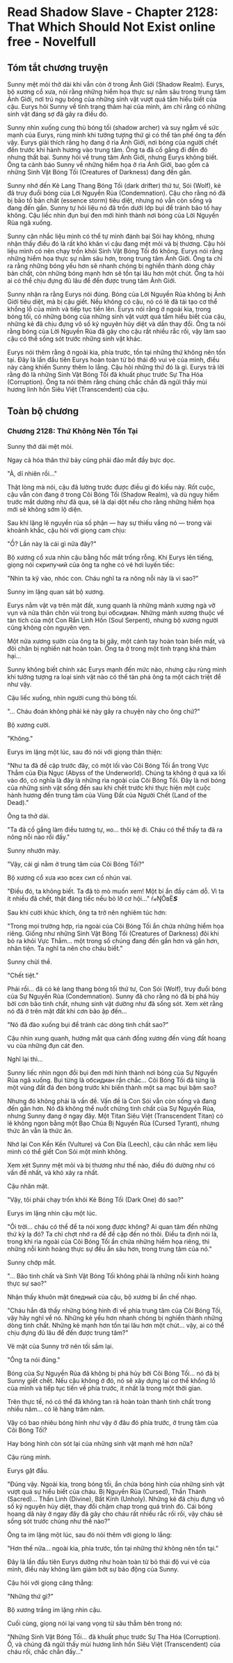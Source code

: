 # Read Shadow Slave - Chapter 2128: That Which Should Not Exist online free - Novelfull

## Tóm tắt chương truyện

Sunny mệt mỏi thở dài khi vẫn còn ở trong Ảnh Giới (Shadow Realm). Eurys, bộ xương cổ xưa, nói rằng những hiểm họa thực sự nằm sâu trong trung tâm Ảnh Giới, nơi trú ngụ bóng của những sinh vật vượt quá tầm hiểu biết của cậu. Eurys hỏi Sunny về tình trạng thảm hại của mình, ám chỉ rằng có những sinh vật đáng sợ đã gây ra điều đó.

Sunny nhìn xuống cung thủ bóng tối (shadow archer) và suy ngẫm về sức mạnh của Eurys, rùng mình khi tưởng tượng thứ gì có thể tàn phế ông ta đến vậy. Eurys giải thích rằng họ đang ở rìa Ảnh Giới, nơi bóng của người chết đến trước khi hành hương vào trung tâm. Ông ta đã cố gắng đi đến đó nhưng thất bại. Sunny hỏi về trung tâm Ảnh Giới, nhưng Eurys không biết. Ông ta cảnh báo Sunny về những hiểm họa ở rìa Ảnh Giới, bao gồm cả những Sinh Vật Bóng Tối (Creatures of Darkness) đang đến gần.

Sunny nhớ đến Kẻ Lang Thang Bóng Tối (dark drifter) thứ tư, Sói (Wolf), kẻ đã truy đuổi bóng của Lời Nguyền Rủa (Condemnation). Cậu cho rằng nó đã bị bão tố bản chất (essence storm) tiêu diệt, nhưng nó vẫn còn sống và đang đến gần. Sunny tự hỏi liệu nó đã trốn dưới lớp bụi để tránh bão tố hay không. Cậu liếc nhìn đụn bụi đen mới hình thành nơi bóng của Lời Nguyền Rủa ngã xuống.

Sunny cân nhắc liệu mình có thể tự mình đánh bại Sói hay không, nhưng nhận thấy điều đó là rất khó khăn vì cậu đang mệt mỏi và bị thương. Cậu hỏi liệu mình có nên chạy trốn khỏi Sinh Vật Bóng Tối đó không. Eurys nói rằng những hiểm họa thực sự nằm sâu hơn, trong trung tâm Ảnh Giới. Ông ta chỉ ra rằng những bóng yếu hơn sẽ nhanh chóng bị nghiền thành dòng chảy bản chất, còn những bóng mạnh hơn sẽ tồn tại lâu hơn một chút. Ông ta hỏi ai có thể chịu đựng đủ lâu để đến được trung tâm Ảnh Giới.

Sunny nhận ra rằng Eurys nói đúng. Bóng của Lời Nguyền Rủa không bị Ảnh Giới tiêu diệt, mà bị cậu giết. Nếu không có cậu, nó có lẽ đã tái tạo cơ thể khổng lồ của mình và tiếp tục tiến lên. Eurys nói rằng ở ngoài kia, trong bóng tối, có những bóng của những sinh vật vượt quá tầm hiểu biết của cậu, những kẻ đã chịu đựng vô số kỷ nguyên hủy diệt và dần thay đổi. Ông ta nói rằng bóng của Lời Nguyền Rủa đã gây cho cậu rất nhiều rắc rối, vậy làm sao cậu có thể sống sót trước những sinh vật khác.

Eurys nói thêm rằng ở ngoài kia, phía trước, tồn tại những thứ không nên tồn tại. Đây là lần đầu tiên Eurys hoàn toàn từ bỏ thái độ vui vẻ của mình, điều này càng khiến Sunny thêm lo lắng. Cậu hỏi những thứ đó là gì. Eurys trả lời rằng đó là những Sinh Vật Bóng Tối đã khuất phục trước Sự Tha Hóa (Corruption). Ông ta nói thêm rằng chúng chắc chắn đã ngửi thấy mùi hương linh hồn Siêu Việt (Transcendent) của cậu.

## Toàn bộ chương

### Chương 2128: Thứ Không Nên Tồn Tại

Sunny thở dài mệt mỏi.

Ngay cả hóa thân thứ bảy cũng phải đảo mắt đầy bực dọc.

"À, dĩ nhiên rồi…"

Thật lòng mà nói, cậu đã lường trước được điều gì đó kiểu này. Rốt cuộc, cậu vẫn còn đang ở trong Cõi Bóng Tối (Shadow Realm), và dù nguy hiểm trước mắt dường như đã qua, sẽ là dại dột nếu cho rằng những hiểm họa mới sẽ không sớm lộ diện.

Sau khi lặng lẽ nguyền rủa số phận — hay sự thiếu vắng nó — trong vài khoảnh khắc, cậu hỏi với giọng cam chịu:

"Ồ? Lần này là cái gì nữa đây?"

Bộ xương cổ xưa nhìn cậu bằng hốc mắt trống rỗng. Khi Eurys lên tiếng, giọng nói скрипучий của ông ta nghe có vẻ hơi luyến tiếc:

"Nhìn ta kỹ vào, nhóc con. Cháu nghĩ ta ra nông nỗi này là vì sao?"

Sunny im lặng quan sát bộ xương.

Eurys nằm vật vạ trên mặt đất, xung quanh là những mảnh xương ngà vỡ vụn và nửa thân chôn vùi trong bụi обсидиан. Những mảnh xương thuộc về tàn tích của một Con Rắn Linh Hồn (Soul Serpent), nhưng bộ xương người cũng không còn nguyên vẹn.

Một nửa xương sườn của ông ta bị gãy, một cánh tay hoàn toàn biến mất, và đôi chân bị nghiền nát hoàn toàn. Ông ta ở trong một tình trạng khá thảm hại…

Sunny không biết chính xác Eurys mạnh đến mức nào, nhưng cậu rùng mình khi tưởng tượng ra loại sinh vật nào có thể tàn phá ông ta một cách triệt để như vậy.

Cậu liếc xuống, nhìn người cung thủ bóng tối.

"... Cháu đoán không phải kẻ này gây ra chuyện này cho ông chứ?"

Bộ xương cười.

"Không."

Eurys im lặng một lúc, sau đó nói với giọng thân thiện:

"Như ta đã đề cập trước đây, có một lối vào Cõi Bóng Tối ẩn trong Vực Thẳm của Địa Ngục (Abyss of the Underworld). Chúng ta không ở quá xa lối vào đó, có nghĩa là đây là những rìa ngoài của Cõi Bóng Tối. Đây là nơi bóng của những sinh vật sống đến sau khi chết trước khi thực hiện một cuộc hành hương đến trung tâm của Vùng Đất của Người Chết (Land of the Dead)."

Ông ta thở dài.

"Ta đã cố gắng làm điều tương tự, но… thôi kệ đi. Cháu có thể thấy ta đã ra nông nỗi nào rồi đấy."

Sunny nhướn mày.

"Vậy, cái gì nằm ở trung tâm của Cõi Bóng Tối?"

Bộ xương cổ xưa изо всех сил cố nhún vai.

"Điều đó, ta không biết. Ta đã tò mò muốn xem! Một bí ẩn đầy cám dỗ. Vì ta ít nhiều đã chết, thật đáng tiếc nếu bỏ lỡ cơ hội…" ŕ𝒶ŊǑʙЁ𝙎

Sau khi cười khúc khích, ông ta trở nên nghiêm túc hơn:

"Trong mọi trường hợp, rìa ngoài của Cõi Bóng Tối ẩn chứa những hiểm họa riêng. Giống như những Sinh Vật Bóng Tối (Creatures of Darkness) đôi khi bò ra khỏi Vực Thẳm… một trong số chúng đang đến gần hơn và gần hơn, nhân tiện. Ta nghĩ ta nên cho cháu biết."

Sunny chửi thề.

"Chết tiệt."

Phải rồi… đã có kẻ lang thang bóng tối thứ tư, Con Sói (Wolf), truy đuổi bóng của Sự Nguyền Rủa (Condemnation). Sunny đã cho rằng nó đã bị phá hủy bởi cơn bão tinh chất, nhưng sinh vật dường như đã sống sót. Xem xét rằng nó đã ở trên mặt đất khi cơn bão ập đến…

"Nó đã đào xuống bụi để tránh các dòng tinh chất sao?"

Cậu nhìn xung quanh, hướng mắt qua cánh đồng xương đến vùng đất hoang vu của những đụn cát đen.

Nghĩ lại thì…

Sunny liếc nhìn ngọn đồi bụi đen mới hình thành nơi bóng của Sự Nguyền Rủa ngã xuống. Bụi từng là обсидиан rắn chắc… Cõi Bóng Tối đã từng là một vùng đất đá đen bóng trước khi biến thành một sa mạc bụi bặm sao?

Nhưng đó không phải là vấn đề. Vấn đề là Con Sói vẫn còn sống và đang đến gần hơn. Nó đã không thể nuốt chửng tinh chất của Sự Nguyền Rủa, nhưng Sunny đang ở ngay đây. Một Titan Siêu Việt (Transcendent Titan) có lẽ không ngon bằng một Bạo Chúa Bị Nguyền Rủa (Cursed Tyrant), nhưng thức ăn vẫn là thức ăn.

Nhớ lại Con Kền Kền (Vulture) và Con Đỉa (Leech), cậu cân nhắc xem liệu mình có thể giết Con Sói một mình không.

Xem xét Sunny mệt mỏi và bị thương như thế nào, điều đó dường như có vấn đề nhất, và khó xảy ra nhất.

Cậu nhăn mặt.

"Vậy, tôi phải chạy trốn khỏi Kẻ Bóng Tối (Dark One) đó sao?"

Eurys im lặng nhìn cậu một lúc.

"Ôi trời… cháu có thể để ta nói xong được không? Ai quan tâm đến những thứ kỳ lạ đó? Ta chỉ chợt nhớ ra để đề cập đến nó thôi. Điều ta định nói là, trong khi rìa ngoài của Cõi Bóng Tối ẩn chứa những hiểm họa riêng, thì những nỗi kinh hoàng thực sự đều ẩn sâu hơn, trong trung tâm của nó."

Sunny chớp mắt.

"... Bão tinh chất và Sinh Vật Bóng Tối không phải là những nỗi kinh hoàng thực sự sao?"

Nhận thấy khuôn mặt бледный của cậu, bộ xương bí ẩn chế nhạo.

"Cháu hẳn đã thấy những bóng hình đi về phía trung tâm của Cõi Bóng Tối, vậy hãy nghĩ về nó. Những kẻ yếu hơn nhanh chóng bị nghiền thành những dòng tinh chất. Những kẻ mạnh hơn tồn tại lâu hơn một chút… vậy, ai có thể chịu đựng đủ lâu để đến được trung tâm?"

Vẻ mặt của Sunny trở nên tối sầm lại.

"Ông ta nói đúng."

Bóng của Sự Nguyền Rủa đã không bị phá hủy bởi Cõi Bóng Tối… nó đã bị Sunny giết chết. Nếu cậu không ở đó, nó sẽ xây dựng lại cơ thể khổng lồ của mình và tiếp tục tiến về phía trước, ít nhất là trong một thời gian.

Trên thực tế, nó có thể đã không tan rã hoàn toàn thành tinh chất trong nhiều năm… có lẽ hàng trăm năm.

Vậy có bao nhiêu bóng hình như vậy ở đâu đó phía trước, ở trung tâm của Cõi Bóng Tối?

Hay bóng hình còn sót lại của những sinh vật mạnh mẽ hơn nữa?

Cậu rùng mình.

Eurys gật đầu.

"Đúng vậy. Ngoài kia, trong bóng tối, ẩn chứa bóng hình của những sinh vật vượt quá sự hiểu biết của cháu. Bị Nguyền Rủa (Cursed), Thần Thánh (Sacred)… Thần Linh (Divine), Bất Kính (Unholy). Những kẻ đã chịu đựng vô số kỷ nguyên hủy diệt, thay đổi chậm chạp trong quá trình đó. Cái bóng hoang dã này ở ngay đây đã gây cho cháu rất nhiều rắc rối rồi, vậy cháu sẽ sống sót trước chúng như thế nào?"

Ông ta im lặng một lúc, sau đó nói thêm với giọng lo lắng:

"Hơn thế nữa… ngoài kia, phía trước, tồn tại những thứ không nên tồn tại."

Đây là lần đầu tiên Eurys dường như hoàn toàn từ bỏ thái độ vui vẻ của mình, điều này không làm giảm bớt sự báo động của Sunny.

Cậu hỏi với giọng căng thẳng:

"Những thứ gì?"

Bộ xương trắng im lặng nhìn cậu.

Cuối cùng, giọng nói lại vang vọng từ sâu thẳm bên trong nó:

"Những Sinh Vật Bóng Tối… đã khuất phục trước Sự Tha Hóa (Corruption). Ồ, và chúng đã ngửi thấy mùi hương linh hồn Siêu Việt (Transcendent) của cháu rồi, chắc chắn đấy…"